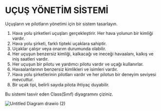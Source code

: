 # UÇUŞ YÖNETİM SİSTEMİ
Uçuşların ve pilotların yönetimi için bir sistem tasarlayın.

1. Hava yolu şirketleri uçuşları gerçekleştirir. Her hava yolunun bir kimliği vardır.
2. Hava yolu şirketi, farklı tipteki uçaklara sahiptir.
3. Uçaklar çalışır veya onarım durumunda olabilir.
4. Her uçuşun benzersiz kimliği, kalkacağı ve ineceği havaalanı, kalkış ve iniş saatleri vardır.
5. Her uçuşun bir pilotu ve yardımcı pilotu vardır ve uçağı kullanırlar.
6. Havaalanlarının benzersiz kimlikleri ve isimleri vardır.
7. Hava yolu şirketlerinin pilotları vardır ve her pilotun bir deneyim seviyesi mevcuttur.
8. Bir uçak tipi, belirli sayıda pilota ihtiyaç duyabilir.

Bu sistemi tasvir eden Class(Sınıf) diyagramını çiziniz.

![Untitled Diagram drawio (2)](https://user-images.githubusercontent.com/36278457/145690203-16d69686-21f0-41e5-9af9-65476737babd.png)
